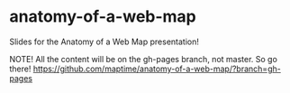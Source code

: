 anatomy-of-a-web-map
====================

Slides for the Anatomy of a Web Map presentation!

NOTE! All the content will be on the gh-pages branch, not master. So go there! https://github.com/maptime/anatomy-of-a-web-map/?branch=gh-pages
